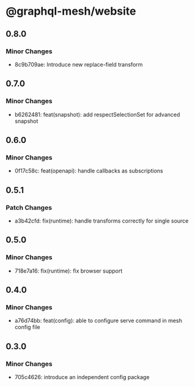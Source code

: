 # @graphql-mesh/website

## 0.8.0

### Minor Changes

- 8c9b709ae: Introduce new replace-field transform

## 0.7.0

### Minor Changes

- b6262481: feat(snapshot): add respectSelectionSet for advanced snapshot

## 0.6.0

### Minor Changes

- 0f17c58c: feat(openapi): handle callbacks as subscriptions

## 0.5.1

### Patch Changes

- a3b42cfd: fix(runtime): handle transforms correctly for single source

## 0.5.0

### Minor Changes

- 718e7a16: fix(runtime): fix browser support

## 0.4.0

### Minor Changes

- a76d74bb: feat(config): able to configure serve command in mesh config file

## 0.3.0

### Minor Changes

- 705c4626: introduce an independent config package
